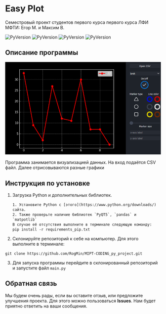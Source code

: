 # Easy Plot

Семестровый проект студентов первого курса первого курса ЛФИ МФТИ: Егор М. и Максим В.

![PyVersion](https://img.shields.io/badge/python-3.10%2B-brightgreen) ![PyVersion](https://img.shields.io/badge/PyQT-5%2B-brightgreen) ![PyVersion](https://img.shields.io/badge/Pandas-1.5.2-brightgreen) ![PyVersion](https://img.shields.io/badge/matplotlib-3.6.2-brightgreen)

## Описание программы

![img](img.png)

Программа занимается визуализацией данных. 
На вход подаётся CSV файл. Далее отрисовываются разные графики 

## Инструкция по установке

1. Загрузка Python и дополнительных библиотек.
    ```
    1. Установите Python с [этого](https://www.python.org/downloads/) сайта.
    2. Также проверьте наличие библиотек `PyQT5`, `pandas` и `matpotlib`
   В случае её отсутствия выполните в терминале следующую команду: 
   pip install -r requirements_pip.txt
    ```

2. Склонируйте репозиторий к себе на компьютер. Для этого выполните в терминале:
```
git clone https://github.com/RogMin/MIPT-CODING_py_project.git
```
3. Для запуска программы перейдите в склонированный репозиторий и запустите файл `main.py`

## Обратная связь

Мы будем очень рады, если вы оставите отзыв, или предложите улучшения проекта. Для этого можно пользоваться **Issues**. Нам будет приятно ответить на ваши сообщения.
